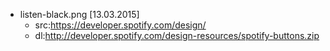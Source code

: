 * listen-black.png [13.03.2015]  
    * src:https://developer.spotify.com/design/  
    * dl:http://developer.spotify.com/design-resources/spotify-buttons.zip
